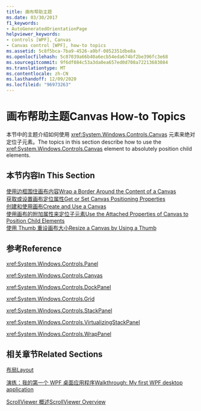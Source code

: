 ```yaml
---
title: 画布帮助主题
ms.date: 03/30/2017
f1_keywords:
- AutoGeneratedOrientationPage
helpviewer_keywords:
- controls [WPF], Canvas
- Canvas control [WPF], how-to topics
ms.assetid: 5c8f5bca-7ba9-4526-a9bf-0852351dbe8a
ms.openlocfilehash: 5c07039a66b40a6ecb54eda674bf2be396fc3e68
ms.sourcegitcommit: 9f6df084c53a3da0ea657ed0d708a72213683084
ms.translationtype: MT
ms.contentlocale: zh-CN
ms.lasthandoff: 12/09/2020
ms.locfileid: "96973263"
---
```

# <a name="canvas-how-to-topics"></a><span data-ttu-id="6bfac-102">画布帮助主题</span><span class="sxs-lookup"><span data-stu-id="6bfac-102">Canvas How-to Topics</span></span>
<span data-ttu-id="6bfac-103">本节中的主题介绍如何使用 <xref:System.Windows.Controls.Canvas> 元素来绝对定位子元素。</span><span class="sxs-lookup"><span data-stu-id="6bfac-103">The topics in this section describe how to use the <xref:System.Windows.Controls.Canvas> element to absolutely position child elements.</span></span>  
  
## <a name="in-this-section"></a><span data-ttu-id="6bfac-104">本节内容</span><span class="sxs-lookup"><span data-stu-id="6bfac-104">In This Section</span></span>  
 [<span data-ttu-id="6bfac-105">使用边框围住画布内容</span><span class="sxs-lookup"><span data-stu-id="6bfac-105">Wrap a Border Around the Content of a Canvas</span></span>](how-to-wrap-a-border-around-the-content-of-a-canvas.md)  
 [<span data-ttu-id="6bfac-106">获取或设置画布定位属性</span><span class="sxs-lookup"><span data-stu-id="6bfac-106">Get or Set Canvas Positioning Properties</span></span>](how-to-get-or-set-canvas-positioning-properties.md)  
 [<span data-ttu-id="6bfac-107">创建和使用画布</span><span class="sxs-lookup"><span data-stu-id="6bfac-107">Create and Use a Canvas</span></span>](how-to-create-and-use-a-canvas.md)  
 [<span data-ttu-id="6bfac-108">使用画布的附加属性来定位子元素</span><span class="sxs-lookup"><span data-stu-id="6bfac-108">Use the Attached Properties of Canvas to Position Child Elements</span></span>](how-to-use-the-attached-properties-of-canvas-to-position-child-elements.md)  
 [<span data-ttu-id="6bfac-109">使用 Thumb 重设画布大小</span><span class="sxs-lookup"><span data-stu-id="6bfac-109">Resize a Canvas by Using a Thumb</span></span>](how-to-resize-a-canvas-by-using-a-thumb.md)  
  
## <a name="reference"></a><span data-ttu-id="6bfac-110">参考</span><span class="sxs-lookup"><span data-stu-id="6bfac-110">Reference</span></span>  
 <xref:System.Windows.Controls.Panel>  
  
 <xref:System.Windows.Controls.Canvas>  
  
 <xref:System.Windows.Controls.DockPanel>  
  
 <xref:System.Windows.Controls.Grid>  
  
 <xref:System.Windows.Controls.StackPanel>  
  
 <xref:System.Windows.Controls.VirtualizingStackPanel>  
  
 <xref:System.Windows.Controls.WrapPanel>  
  
## <a name="related-sections"></a><span data-ttu-id="6bfac-111">相关章节</span><span class="sxs-lookup"><span data-stu-id="6bfac-111">Related Sections</span></span>  
 [<span data-ttu-id="6bfac-112">布局</span><span class="sxs-lookup"><span data-stu-id="6bfac-112">Layout</span></span>](../advanced/layout.md)  
  
 [<span data-ttu-id="6bfac-113">演练：我的第一个 WPF 桌面应用程序</span><span class="sxs-lookup"><span data-stu-id="6bfac-113">Walkthrough: My first WPF desktop application</span></span>](../getting-started/walkthrough-my-first-wpf-desktop-application.md)  
  
 [<span data-ttu-id="6bfac-114">ScrollViewer 概述</span><span class="sxs-lookup"><span data-stu-id="6bfac-114">ScrollViewer Overview</span></span>](scrollviewer-overview.md)
